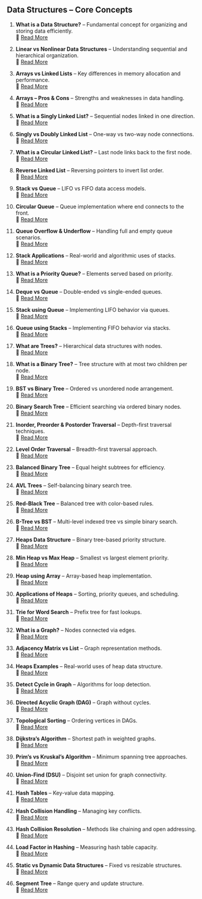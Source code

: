 ## Data Structures – Core Concepts

1. **What is a Data Structure?** – Fundamental concept for organizing and storing data efficiently.  
   🔗 [Read More](https://www.fullstackprep.dev/articles/dsa/datastructure/what-is-data-structure)

2. **Linear vs Nonlinear Data Structures** – Understanding sequential and hierarchical organization.  
   🔗 [Read More](https://www.fullstackprep.dev/articles/dsa/datastructure/linear-vs-nonlinear-data-structures)

3. **Arrays vs Linked Lists** – Key differences in memory allocation and performance.  
   🔗 [Read More](https://www.fullstackprep.dev/articles/dsa/datastructure/difference-arrays-vs-linkedlists)

4. **Arrays – Pros & Cons** – Strengths and weaknesses in data handling.  
   🔗 [Read More](https://www.fullstackprep.dev/articles/dsa/datastructure/arrays-pros-cons)

5. **What is a Singly Linked List?** – Sequential nodes linked in one direction.  
   🔗 [Read More](https://www.fullstackprep.dev/articles/dsa/datastructure/what-is-singly-linked-list)

6. **Singly vs Doubly Linked List** – One-way vs two-way node connections.  
   🔗 [Read More](https://www.fullstackprep.dev/articles/dsa/datastructure/singly-vs-doubly-linked-list)

7. **What is a Circular Linked List?** – Last node links back to the first node.  
   🔗 [Read More](https://www.fullstackprep.dev/articles/dsa/datastructure/what-is-circular-linked-list)

8. **Reverse Linked List** – Reversing pointers to invert list order.  
   🔗 [Read More](https://www.fullstackprep.dev/articles/dsa/datastructure/reverse-linked-list)

9. **Stack vs Queue** – LIFO vs FIFO data access models.  
   🔗 [Read More](https://www.fullstackprep.dev/articles/dsa/datastructure/difference-stack-vs-queue)

10. **Circular Queue** – Queue implementation where end connects to the front.  
    🔗 [Read More](https://www.fullstackprep.dev/articles/dsa/datastructure/circular-queue)

11. **Queue Overflow & Underflow** – Handling full and empty queue scenarios.  
    🔗 [Read More](https://www.fullstackprep.dev/articles/dsa/datastructure/queue-overflow-underflow)

12. **Stack Applications** – Real-world and algorithmic uses of stacks.  
    🔗 [Read More](https://www.fullstackprep.dev/articles/dsa/datastructure/stack-applications)

13. **What is a Priority Queue?** – Elements served based on priority.  
    🔗 [Read More](https://www.fullstackprep.dev/articles/dsa/datastructure/what-is-priority-queue)

14. **Deque vs Queue** – Double-ended vs single-ended queues.  
    🔗 [Read More](https://www.fullstackprep.dev/articles/dsa/datastructure/deque-vs-queue)

15. **Stack using Queue** – Implementing LIFO behavior via queues.  
    🔗 [Read More](https://www.fullstackprep.dev/articles/dsa/datastructure/stack-using-queue)

16. **Queue using Stacks** – Implementing FIFO behavior via stacks.  
    🔗 [Read More](https://www.fullstackprep.dev/articles/dsa/datastructure/queue-using-stacks)

17. **What are Trees?** – Hierarchical data structures with nodes.  
    🔗 [Read More](https://www.fullstackprep.dev/articles/dsa/datastructure/what-are-trees)

18. **What is a Binary Tree?** – Tree structure with at most two children per node.  
    🔗 [Read More](https://www.fullstackprep.dev/articles/dsa/datastructure/what-is-binary-tree)

19. **BST vs Binary Tree** – Ordered vs unordered node arrangement.  
    🔗 [Read More](https://www.fullstackprep.dev/articles/dsa/datastructure/bst-vs-binary-tree)

20. **Binary Search Tree** – Efficient searching via ordered binary nodes.  
    🔗 [Read More](https://www.fullstackprep.dev/articles/dsa/datastructure/binary-search-tree)

21. **Inorder, Preorder & Postorder Traversal** – Depth-first traversal techniques.  
    🔗 [Read More](https://www.fullstackprep.dev/articles/dsa/datastructure/inorder-preorder-postorder-traversal)

22. **Level Order Traversal** – Breadth-first traversal approach.  
    🔗 [Read More](https://www.fullstackprep.dev/articles/dsa/datastructure/level-order-traversal)

23. **Balanced Binary Tree** – Equal height subtrees for efficiency.  
    🔗 [Read More](https://www.fullstackprep.dev/articles/dsa/datastructure/balanced-binary-tree)

24. **AVL Trees** – Self-balancing binary search tree.  
    🔗 [Read More](https://www.fullstackprep.dev/articles/dsa/datastructure/balanced-binary-tree-avl)

25. **Red-Black Tree** – Balanced tree with color-based rules.  
    🔗 [Read More](https://www.fullstackprep.dev/articles/dsa/datastructure/red-black-tree)

26. **B-Tree vs BST** – Multi-level indexed tree vs simple binary search.  
    🔗 [Read More](https://www.fullstackprep.dev/articles/dsa/datastructure/btree-vs-bst)

27. **Heaps Data Structure** – Binary tree-based priority structure.  
    🔗 [Read More](https://www.fullstackprep.dev/articles/dsa/datastructure/heaps-data-structure)

28. **Min Heap vs Max Heap** – Smallest vs largest element priority.  
    🔗 [Read More](https://www.fullstackprep.dev/articles/dsa/datastructure/minheap-maxheap)

29. **Heap using Array** – Array-based heap implementation.  
    🔗 [Read More](https://www.fullstackprep.dev/articles/dsa/datastructure/heap-using-array)

30. **Applications of Heaps** – Sorting, priority queues, and scheduling.  
    🔗 [Read More](https://www.fullstackprep.dev/articles/dsa/datastructure/applications-of-heaps)

31. **Trie for Word Search** – Prefix tree for fast lookups.  
    🔗 [Read More](https://www.fullstackprep.dev/articles/dsa/datastructure/trie-word-search)

32. **What is a Graph?** – Nodes connected via edges.  
    🔗 [Read More](https://www.fullstackprep.dev/articles/dsa/datastructure/what-is-graph)

33. **Adjacency Matrix vs List** – Graph representation methods.  
    🔗 [Read More](https://www.fullstackprep.dev/articles/dsa/datastructure/difference-adjacency-matrix-vs-list)

34. **Heaps Examples** – Real-world uses of heap data structure.  
    🔗 [Read More](https://www.fullstackprep.dev/articles/dsa/datastructure/heaps-data-structure-examples)

35. **Detect Cycle in Graph** – Algorithms for loop detection.  
    🔗 [Read More](https://www.fullstackprep.dev/articles/dsa/datastructure/detect-cycle-in-graph)

36. **Directed Acyclic Graph (DAG)** – Graph without cycles.  
    🔗 [Read More](https://www.fullstackprep.dev/articles/dsa/datastructure/directed-acyclic-graph)

37. **Topological Sorting** – Ordering vertices in DAGs.  
    🔗 [Read More](https://www.fullstackprep.dev/articles/dsa/datastructure/topological-sorting)

38. **Dijkstra’s Algorithm** – Shortest path in weighted graphs.  
    🔗 [Read More](https://www.fullstackprep.dev/articles/dsa/datastructure/dijkstra-algorithm)

39. **Prim’s vs Kruskal’s Algorithm** – Minimum spanning tree approaches.  
    🔗 [Read More](https://www.fullstackprep.dev/articles/dsa/datastructure/prims-vs-kruskal)

40. **Union-Find (DSU)** – Disjoint set union for graph connectivity.  
    🔗 [Read More](https://www.fullstackprep.dev/articles/dsa/datastructure/union-find-dsu)

41. **Hash Tables** – Key-value data mapping.  
    🔗 [Read More](https://www.fullstackprep.dev/articles/dsa/datastructure/hash-tables)

42. **Hash Collision Handling** – Managing key conflicts.  
    🔗 [Read More](https://www.fullstackprep.dev/articles/dsa/datastructure/hash-collision-handling)

43. **Hash Collision Resolution** – Methods like chaining and open addressing.  
    🔗 [Read More](https://www.fullstackprep.dev/articles/dsa/datastructure/hash-collision-resolution)

44. **Load Factor in Hashing** – Measuring hash table capacity.  
    🔗 [Read More](https://www.fullstackprep.dev/articles/dsa/datastructure/load-factor-in-hashing)

45. **Static vs Dynamic Data Structures** – Fixed vs resizable structures.  
    🔗 [Read More](https://www.fullstackprep.dev/articles/dsa/datastructure/static-vs-dynamic-data-structures)

46. **Segment Tree** – Range query and update structure.  
    🔗 [Read More](https://www.fullstackprep.dev/articles/dsa/datastructure/segment-tree)
